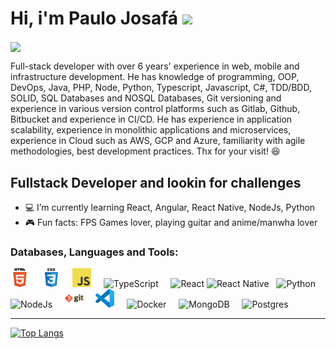 # Hi, i'm Paulo Josafá <img src="https://raw.githubusercontent.com/MartinHeinz/MartinHeinz/master/wave.gif" width="30px">

<img align="center" src="https://c4.wallpaperflare.com/wallpaper/435/542/549/javascript-google-node-js-html-microsoft-visual-studio-hd-wallpaper-preview.jpg" width="1000px">

Full-stack developer with over 6 years' experience in web, mobile and infrastructure development. He has knowledge of programming, OOP, DevOps, Java, PHP, Node, Python, Typescript, Javascript, C#, TDD/BDD, SOLID, SQL Databases and NOSQL Databases, Git versioning and experience in various version control platforms such as Gitlab, Github, Bitbucket and experience in CI/CD. He has experience in application scalability, experience in monolithic applications and microservices, experience in Cloud such as AWS, GCP and Azure, familiarity with agile methodologies, best development practices. Thx for your visit! 😆

## Fullstack Developer and lookin for challenges

- 💻 I’m currently learning React, Angular, React Native, NodeJs, Python
- 🎮 Fun facts: FPS Games lover, playing guitar and anime/manwha lover

### Databases, Languages and Tools:

<p float="left">
  <img src="https://raw.githubusercontent.com/github/explore/80688e429a7d4ef2fca1e82350fe8e3517d3494d/topics/html/html.png" width="30" alt="Visual Studio" /> &nbsp;&nbsp;&nbsp
  <img src="https://raw.githubusercontent.com/github/explore/80688e429a7d4ef2fca1e82350fe8e3517d3494d/topics/css/css.png" width="30" alt="Css" /> &nbsp;&nbsp;&nbsp
  <img src="https://raw.githubusercontent.com/github/explore/80688e429a7d4ef2fca1e82350fe8e3517d3494d/topics/javascript/javascript.png" width="30" alt="JavaScript"/> &nbsp;&nbsp;&nbsp
  <img src="https://raw.githubusercontent.com/remojansen/logo.ts/master/ts.jpg" width="30" alt="TypeScript" /> &nbsp;&nbsp;&nbsp
  <img src="https://raw.githubusercontent.com/jalbertsr/logo-badge-images/master/img/react_logo.png" width="30" alt="React" /> 
  <img src="https://raw.githubusercontent.com/kristerkari/react-native-svg-transformer/master/images/react-native-logo.png" width="28" alt="React Native" /> &nbsp;
  <img src="https://github.com/jalbertsr/logo-badge-images/blob/master/img/rsz_python.png?raw=true" width="30" alt="Python"/> &nbsp;&nbsp;&nbsp
  <img src="https://www.brandeps.com/logo-download/N/Node-JS-logo-vector-01.svg" width="30" alt="NodeJs"/> &nbsp;&nbsp;&nbsp
  <img src="https://raw.githubusercontent.com/github/explore/80688e429a7d4ef2fca1e82350fe8e3517d3494d/topics/git/git.png" width="30" alt="Git"/> &nbsp;&nbsp;&nbsp
  <img src="https://raw.githubusercontent.com/github/explore/80688e429a7d4ef2fca1e82350fe8e3517d3494d/topics/visual-studio-code/visual-studio-code.png" width="30" /> &nbsp;&nbsp;&nbsp
  <img src="https://i.imgur.com/VyjCJuz.png" width="30" alt="Docker"/> &nbsp;&nbsp;&nbsp
  <img src="https://icon-icons.com/icons2/2415/PNG/32/mongodb_plain_wordmark_logo_icon_146423.png" alt="MongoDB"/> &nbsp;&nbsp;&nbsp
  <img src="https://user-images.githubusercontent.com/24623425/36042969-f87531d4-0d8a-11e8-9dee-e87ab8c6a9e3.png" width="30" alt="Postgres"/> 

</p>

------------------------------------
[![Top Langs](https://github-readme-stats.vercel.app/api/top-langs/?username=PauloJBrasil&layout=compact&theme=dracula)](https://github.com/PauloJBrasil/github-readme-stats)

